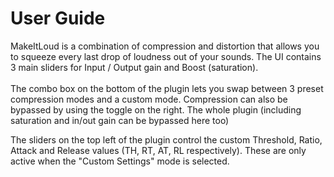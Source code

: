 # User Guide

MakeItLoud is a combination of compression and distortion that allows you to squeeze every last drop of loudness out of your sounds. The UI contains 3 main sliders for Input / Output gain and Boost (saturation).\
\
The combo box on the bottom of the plugin lets you swap between 3 preset compression modes and a custom mode. Compression can also be bypassed by using the toggle on the right. The whole plugin (including saturation and in/out gain can be bypassed here too)

The sliders on the top left of the plugin control the custom Threshold, Ratio, Attack and Release values (TH, RT, AT, RL respectively). These are only active when the "Custom Settings" mode is selected.
